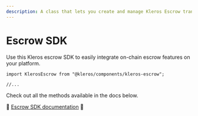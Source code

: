 ```yaml
---
description: A class that lets you create and manage Kleros Escrow transactions.
---
```


# Escrow SDK

Use this Kleros escrow SDK to easily integrate on-chain escrow features on your platform.

```text
import KlerosEscrow from "@kleros/components/kleros-escrow";

//...
```

 Check out all the methods available in the docs below.

📖  [Escrow SDK documentation](https://5fa1b0ad3a9cb90022ca37de-fbcovmppyp.chromatic.com/?path=/story/sdks-klerosescrow--page) 📖 

